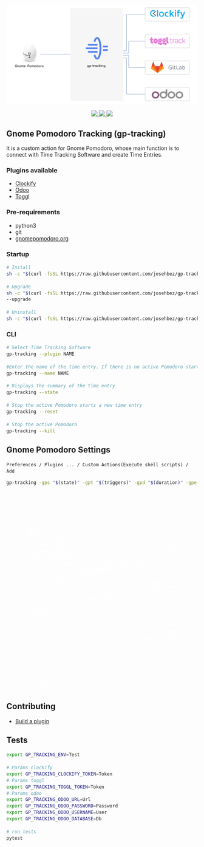 <p align="center">
  <img src="assets/how-does-it-work.png" width="1200">
</p>

<p align="center">  
  <a href="https://github.com/actions/toolkit/actions?query=Python test">
    <img src="https://github.com/josehbez/gp-tracking/workflows/Python test/badge.svg">
  </a>
  <a href="LICENSE">  
    <img src="https://img.shields.io/github/license/josehbez/gp-tracking?style=flat-square" />
  </a>
   <a href="semv.toml">
    <img src="https://img.shields.io/badge/semv-2.2.0.beta.0-green">
  </a>
  

</p>

## Gnome Pomodoro Tracking (gp-tracking)
It is a custom action for Gnome Pomodoro, whose main function is to connect with Time Tracking Software and create Time Entries.

### Plugins available

* [Clockify](assets/clockify/readme.md)
* [Odoo](assets/odoo/readme.md)
* [Toggl](assets/toggl/readme.md)

### Pre-requirements 

* python3 
* git 
* [gnomepomodoro.org](https://gnomepomodoro.org)


### Startup 

```bash
# Install 
sh -c "$(curl -fsSL https://raw.githubusercontent.com/josehbez/gp-tracking/v2.2/startup.sh)" "" --install

# Upgrade
sh -c "$(curl -fsSL https://raw.githubusercontent.com/josehbez/gp-tracking/v2.2/startup.sh)" "" 
--upgrade

# Uninstall
sh -c "$(curl -fsSL https://raw.githubusercontent.com/josehbez/gp-tracking/v2.2/startup.sh)" "" --uninstall

```

### CLI

```bash
# Select Time Tracking Software
gp-tracking --plugin NAME  

#Enter the name of the time entry. If there is no active Pomodoro start a new one.
gp-tracking --name NAME

# Displays the summary of the time entry 
gp-tracking --state

# Stop the active Pomodoro starts a new time entry
gp-tracking --reset

# Stop the active Pomodoro
gp-tracking --kill

```


## Gnome Pomodoro Settings 

`Preferences / Plugins ... / Custom Actions(Execute shell scripts) / Add `

```bash
gp-tracking -gps "$(state)" -gpt "$(triggers)" -gpd "$(duration)" -gpe "$(elapsed)"
```

<p align="center">  
 <img src="assets/gnome-pomodoro-settings.gif" width="400"/>
</p>



## Contributing
* [Build a plugin](./PLUGIN.md)

## Tests 
```bash
export GP_TRACKING_ENV=Test

# Params clockify
export GP_TRACKING_CLOCKIFY_TOKEN=Token
# Params toggl
export GP_TRACKING_TOGGL_TOKEN=Token
# Params odoo
export GP_TRACKING_ODOO_URL=Url
export GP_TRACKING_ODOO_PASSWORD=Password
export GP_TRACKING_ODOO_USERNAME=User
export GP_TRACKING_ODOO_DATABASE=Db

# run tests
pytest
```